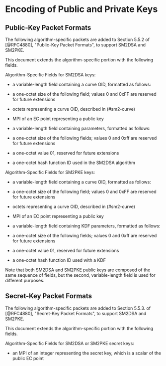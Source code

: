 # Encoding of Public and Private Keys

## Public-Key Packet Formats

The following algorithm-specific packets are added to Section 5.5.2
of [@RFC4880], "Public-Key Packet Formats", to support SM2DSA and
SM2PKE.

This document extends the algorithm-specific portion with the following
fields.

Algorithm-Specific Fields for SM2DSA keys:

* a variable-length field containing a curve OID, formatted
  as follows:

 - a one-octet size of the following field; values 0 and
   0xFF are reserved for future extensions

 - octets representing a curve OID, described in (#sm2-curve)

*  MPI of an EC point representing a public key

* a variable-length field containing parameters, formatted as
  follows:

 - a one-octet size of the following fields; values 0 and 0xff are
   reserved for future extensions

 - a one-octet value 01, reserved for future extensions

 - a one-octet hash function ID used in the SM2DSA algorithm

Algorithm-Specific Fields for SM2PKE keys:

* a variable-length field containing a curve OID, formatted
  as follows:

 - a one-octet size of the following field; values 0 and
   0xFF are reserved for future extensions

 - octets representing a curve OID, described in (#sm2-curve)

*  MPI of an EC point representing a public key

* a variable-length field containing KDF parameters, formatted as
  follows:

 - a one-octet size of the following fields; values 0 and 0xff are
   reserved for future extensions

 - a one-octet value 01, reserved for future extensions

 - a one-octet hash function ID used with a KDF

Note that both SM2DSA and SM2PKE public keys are composed of the same sequence
of fields, but the second, variable-length field is used for different
purposes.


## Secret-Key Packet Formats

The following algorithm-specific packets are added to Section 5.5.3.
of [@RFC4880], "Secret-Key Packet Formats", to support SM2DSA and
SM2PKE.

This document extends the algorithm-specific portion with the following
fields.

Algorithm-Specific Fields for SM2DSA or SM2PKE secret keys:

*  an MPI of an integer representing the secret key, which is a
   scalar of the public EC point
